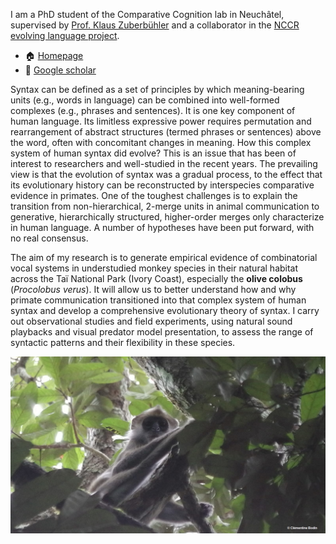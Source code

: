 I am a PhD student of the Comparative Cognition lab in Neuchâtel,  supervised by [Prof. Klaus Zuberbühler](https://www.unine.ch/biologie/en/home/collaborators/laboratoire-de-cognition-compare/klaus-zuberbuhler.html) and a collaborator in the [NCCR evolving language project](https://evolvinglanguage.ch/).

- 🏠 [Homepage](https://www.unine.ch/biologie/en/home/collaborators/laboratoire-de-cognition-compare/quentin-gallot.html)
- 📰 [Google scholar](https://scholar.google.com/citations?user=q7wp10UAAAAJ&hl=fr&oi=ao)

Syntax can be defined as a set of principles by which meaning-bearing units (e.g., words in language) can be combined into well-formed complexes (e.g., phrases and sentences). It is one key component of human language. Its limitless expressive power requires permutation and rearrangement of abstract structures (termed phrases or sentences) above the word, often with concomitant changes in meaning. How this complex system of human syntax did evolve? This is an issue that has been of interest to researchers and well-studied in the recent years. The prevailing view is that the evolution of syntax was a gradual process, to the effect that its evolutionary history can be reconstructed by interspecies comparative evidence in primates. One of the toughest challenges is to explain the transition from non-hierarchical, 2-merge units in animal communication to generative, hierarchically structured, higher-order merges only characterize in human language. A number of hypotheses have been put forward, with no real consensus.

The aim of my research is to generate empirical evidence of combinatorial vocal systems in understudied monkey species in their natural habitat across the Taï National Park (Ivory Coast), especially the **olive colobus** (*Procolobus verus*). It will allow us to better understand how and why primate communication transitioned into that complex system of human syntax and develop a comprehensive evolutionary theory of syntax. I carry out observational studies and field experiments, using natural sound playbacks and visual predator model presentation, to assess the range of syntactic patterns and their flexibility in these species.

![Olive colobus](https://github.com/QuentinGallot/QuentinGallot/blob/main/olive_colobus_QuentinGallot.png?raw=true)
